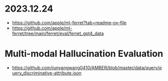 # 2023.12.24
 - https://github.com/apple/ml-ferret?tab=readme-ov-file
 - https://github.com/apple/ml-ferret/tree/main/ferret/eval/ferret_gpt4_data
# Multi-modal Hallucination Evaluation
 - https://github.com/junyangwang0410/AMBER/blob/master/data/query/query_discriminative-attribute.json
